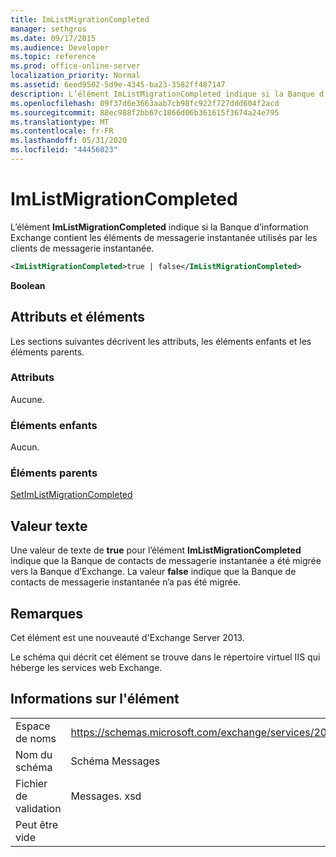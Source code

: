 ```yaml
---
title: ImListMigrationCompleted
manager: sethgros
ms.date: 09/17/2015
ms.audience: Developer
ms.topic: reference
ms.prod: office-online-server
localization_priority: Normal
ms.assetid: 6eed9502-5d9e-4345-ba23-3582ff487147
description: L’élément ImListMigrationCompleted indique si la Banque d’information Exchange contient les éléments de messagerie instantanée utilisés par les clients de messagerie instantanée.
ms.openlocfilehash: 09f37d6e3663aab7cb98fc922f727ddd604f2acd
ms.sourcegitcommit: 88ec988f2bb67c1866d06b361615f3674a24e795
ms.translationtype: MT
ms.contentlocale: fr-FR
ms.lasthandoff: 05/31/2020
ms.locfileid: "44456023"
---
```

# <a name="imlistmigrationcompleted"></a>ImListMigrationCompleted

L’élément **ImListMigrationCompleted** indique si la Banque d’information Exchange contient les éléments de messagerie instantanée utilisés par les clients de messagerie instantanée. 
  
```XML
<ImListMigrationCompleted>true | false</ImListMigrationCompleted>
```

 **Boolean**
## <a name="attributes-and-elements"></a>Attributs et éléments

Les sections suivantes décrivent les attributs, les éléments enfants et les éléments parents.
  
### <a name="attributes"></a>Attributs

Aucune.
  
### <a name="child-elements"></a>Éléments enfants

Aucun.
  
### <a name="parent-elements"></a>Éléments parents

[SetImListMigrationCompleted](setimlistmigrationcompleted.md)
  
## <a name="text-value"></a>Valeur texte

Une valeur de texte de **true** pour l’élément **ImListMigrationCompleted** indique que la Banque de contacts de messagerie instantanée a été migrée vers la Banque d’Exchange. La valeur **false** indique que la Banque de contacts de messagerie instantanée n’a pas été migrée. 
  
## <a name="remarks"></a>Remarques

Cet élément est une nouveauté d'Exchange Server 2013.
  
Le schéma qui décrit cet élément se trouve dans le répertoire virtuel IIS qui héberge les services web Exchange.
  
## <a name="element-information"></a>Informations sur l'élément

|||
|:-----|:-----|
|Espace de noms  <br/> |https://schemas.microsoft.com/exchange/services/2006/messages  <br/> |
|Nom du schéma  <br/> |Schéma Messages  <br/> |
|Fichier de validation  <br/> |Messages. xsd  <br/> |
|Peut être vide  <br/> ||
   

